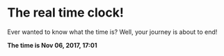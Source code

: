 # The real time clock!

Ever wanted to know what the time is? Well, your journey is about to end!

**The time is Nov 06, 2017, 17:01**